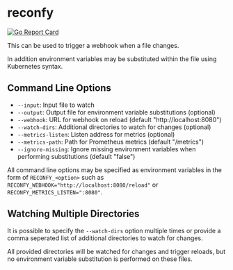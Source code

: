# reconfy

[![Go Report Card](https://goreportcard.com/badge/github.com/andrewheberle/reconfy?logo=go&style=flat-square)](https://goreportcard.com/report/github.com/andrewheberle/reconfy)

This can be used to trigger a webhook when a file changes.

In addition environment variables may be substituted within the file using Kubernetes syntax.

## Command Line Options

* `--input`: Input file to watch
* `--output`: Output file for environment variable substitutions (optional)
* `--webhook`: URL for webhook on reload (default "http://localhost:8080")
* `--watch-dirs`: Additional directories to watch for changes (optional)
* `--metrics-listen`: Listen address for metrics (optional)
* `--metrics-path`: Path for Prometheus metrics (default "/metrics")
* `--ignore-missing`: Ignore missing environment variables when performing substitutions (default "false")

All command line options may be specified as environment variables in the form of `RECONFY_<option>` such as `RECONFY_WEBHOOK="http://localhost:8080/reload"` or `RECONFY_METRICS_LISTEN=":8080"`.

## Watching Multiple Directories

It is possible to specify the `--watch-dirs` option multiple times or provide a comma seperated list of additional directories to watch for changes. 

All provided directories will be watched for changes and trigger reloads, but no environment variable substitution is performed on these files. 
